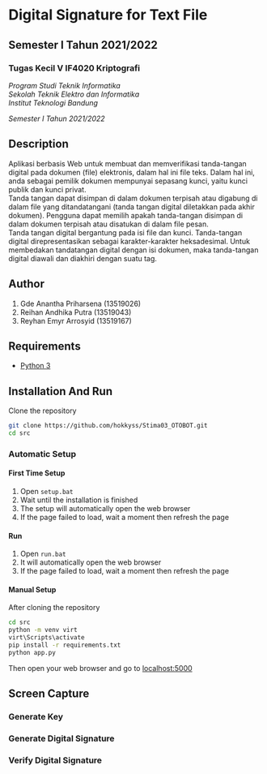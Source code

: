 # Digital Signature for Text File
## Semester I Tahun 2021/2022

### Tugas Kecil V IF4020 Kriptografi

*Program Studi Teknik Informatika* <br />
*Sekolah Teknik Elektro dan Informatika* <br />
*Institut Teknologi Bandung* <br />

*Semester I Tahun 2021/2022*

## Description
Aplikasi berbasis Web untuk membuat dan memverifikasi tanda-tangan digital pada dokumen (file) 
elektronis, dalam hal ini file teks. Dalam hal ini, anda sebagai pemilik dokumen mempunyai sepasang 
kunci, yaitu kunci publik dan kunci privat. <br>
Tanda tangan dapat disimpan di dalam dokumen terpisah atau digabung di dalam file yang ditandatangani 
(tanda tangan digital diletakkan pada akhir dokumen). Pengguna dapat memilih apakah tanda-tangan 
disimpan di dalam dokumen terpisah atau disatukan di dalam file pesan. <br>
Tanda tangan digital bergantung pada isi file dan kunci. Tanda-tangan digital direpresentasikan 
sebagai karakter-karakter heksadesimal. Untuk membedakan tandatangan digital dengan isi dokumen, maka tanda-tangan digital diawali dan diakhiri dengan suatu tag.

## Author
1. Gde Anantha Priharsena (13519026)
2. Reihan Andhika Putra (13519043)
3. Reyhan Emyr Arrosyid (13519167)

## Requirements
- [Python 3](https://www.python.org/downloads/)

## Installation And Run
Clone the repository
```bash
git clone https://github.com/hokkyss/Stima03_OTOBOT.git
cd src
```
### Automatic Setup
#### First Time Setup
1. Open `setup.bat`
2. Wait until the installation is finished
3. The setup will automatically open the web browser
4. If the page failed to load, wait a moment then refresh the page

#### Run
1. Open `run.bat`
2. It will automatically open the web browser
3. If the page failed to load, wait a moment then refresh the page

#### Manual Setup
After cloning the repository
```bash 
cd src
python -m venv virt
virt\Scripts\activate
pip install -r requirements.txt
python app.py
```
Then open your web browser and go to [localhost:5000](http://localhost:5000)

## Screen Capture 
### Generate Key

### Generate Digital Signature

### Verify Digital Signature